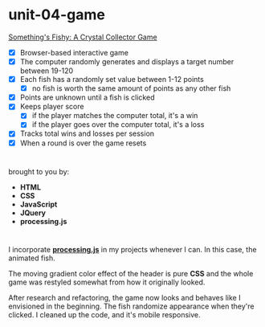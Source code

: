 # unit-04-game

[Something's Fishy: A Crystal Collector Game](https://rkaseman.github.io/unit-04-game-crystal-collector/)

- [x] Browser-based interactive game
- [x] The computer randomly generates and displays a target number between 19-120
- [x] Each fish has a randomly set value between 1-12 points
  - [x] no fish is worth the same amount of points as any other fish
- [x] Points are unknown until a fish is clicked
- [x] Keeps player score
  - [x] if the player matches the computer total, it's a win
  - [x] if the player goes over the computer total, it's a loss
- [x] Tracks total wins and losses per session
- [x] When a round is over the game resets
#
brought to you by:
- **HTML**
- **CSS**
- **JavaScript**
- **JQuery**
- **processing.js**
#
I incorporate **[processing.js](http://processingjs.org/)** in my projects whenever I can. In this case, the animated fish.

The moving gradient color effect of the header is pure **CSS** and the whole game was restyled somewhat from how it originally looked.

After research and refactoring, the game now looks and behaves like I envisioned in the beginning. The fish randomize appearance when they're clicked. I cleaned up the code, and it's mobile responsive.